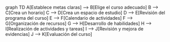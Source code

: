 graph TD
    A[Establece metas claras] --> B[Elige el curso adecuado]
    B --> C[Crea un horario]
    C --> D[Crea un espacio de estudio]
    D --> E[Revisión del programa del curso]
    E --> F[Calendario de actividades]
    F --> G[Organización de recursos]
    G --> H[Desarrollo de habilidades]
    H --> I[Realización de actividades y tareas]
    I --> J[Revisión y mejora de evidencias]
    J --> K[Evaluación del curso]

